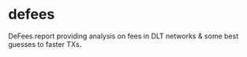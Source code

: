 # defees
DeFees.report providing analysis on fees in DLT networks &amp; some best guesses to faster TXs.
